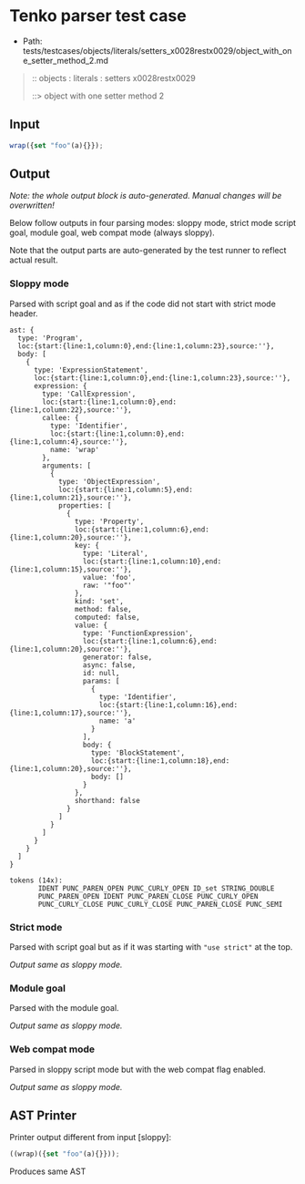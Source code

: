 # Tenko parser test case

- Path: tests/testcases/objects/literals/setters_x0028restx0029/object_with_one_setter_method_2.md

> :: objects : literals : setters x0028restx0029
>
> ::> object with one setter method 2

## Input

`````js
wrap({set "foo"(a){}});
`````

## Output

_Note: the whole output block is auto-generated. Manual changes will be overwritten!_

Below follow outputs in four parsing modes: sloppy mode, strict mode script goal, module goal, web compat mode (always sloppy).

Note that the output parts are auto-generated by the test runner to reflect actual result.

### Sloppy mode

Parsed with script goal and as if the code did not start with strict mode header.

`````
ast: {
  type: 'Program',
  loc:{start:{line:1,column:0},end:{line:1,column:23},source:''},
  body: [
    {
      type: 'ExpressionStatement',
      loc:{start:{line:1,column:0},end:{line:1,column:23},source:''},
      expression: {
        type: 'CallExpression',
        loc:{start:{line:1,column:0},end:{line:1,column:22},source:''},
        callee: {
          type: 'Identifier',
          loc:{start:{line:1,column:0},end:{line:1,column:4},source:''},
          name: 'wrap'
        },
        arguments: [
          {
            type: 'ObjectExpression',
            loc:{start:{line:1,column:5},end:{line:1,column:21},source:''},
            properties: [
              {
                type: 'Property',
                loc:{start:{line:1,column:6},end:{line:1,column:20},source:''},
                key: {
                  type: 'Literal',
                  loc:{start:{line:1,column:10},end:{line:1,column:15},source:''},
                  value: 'foo',
                  raw: '"foo"'
                },
                kind: 'set',
                method: false,
                computed: false,
                value: {
                  type: 'FunctionExpression',
                  loc:{start:{line:1,column:6},end:{line:1,column:20},source:''},
                  generator: false,
                  async: false,
                  id: null,
                  params: [
                    {
                      type: 'Identifier',
                      loc:{start:{line:1,column:16},end:{line:1,column:17},source:''},
                      name: 'a'
                    }
                  ],
                  body: {
                    type: 'BlockStatement',
                    loc:{start:{line:1,column:18},end:{line:1,column:20},source:''},
                    body: []
                  }
                },
                shorthand: false
              }
            ]
          }
        ]
      }
    }
  ]
}

tokens (14x):
       IDENT PUNC_PAREN_OPEN PUNC_CURLY_OPEN ID_set STRING_DOUBLE
       PUNC_PAREN_OPEN IDENT PUNC_PAREN_CLOSE PUNC_CURLY_OPEN
       PUNC_CURLY_CLOSE PUNC_CURLY_CLOSE PUNC_PAREN_CLOSE PUNC_SEMI
`````

### Strict mode

Parsed with script goal but as if it was starting with `"use strict"` at the top.

_Output same as sloppy mode._

### Module goal

Parsed with the module goal.

_Output same as sloppy mode._

### Web compat mode

Parsed in sloppy script mode but with the web compat flag enabled.

_Output same as sloppy mode._

## AST Printer

Printer output different from input [sloppy]:

````js
((wrap)({set "foo"(a){}}));
````

Produces same AST
